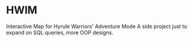 HWIM
====

Interactive Map for Hyrule Warriors' Adventure Mode
A side project just to expand on SQL queries, more OOP designs.
